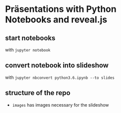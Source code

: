 # Präsentations with Python Notebooks and reveal.js

## start notebooks 
with `jupyter notebook`


## convert notebook into slideshow
with `jupyter nbconvert python3.6.ipynb --to slides`


## structure of the repo
- `images` has images necessary for the slideshow

